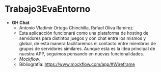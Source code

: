 # Trabajo3EvaEntorno


* __GH Chat__
  	* Antonio Vladimir Ortega Chinchilla, Rafael Oliva Ramirez
  	* Esta aplicacción funcionará como una plataforma de hosting de servidores para distintos juegos y con chat entre los mismos y global, de esta manera facilitaremos el contacto entre miembros de grupos de servidores similares.
Aunque  esta es la idea principal de nuestra APP, seguimos pensando en nuevas funcionalidades.
  	* _Mockflow_.
  	* Bibliografía: https://www.mockflow.com/app/#Wireframe

